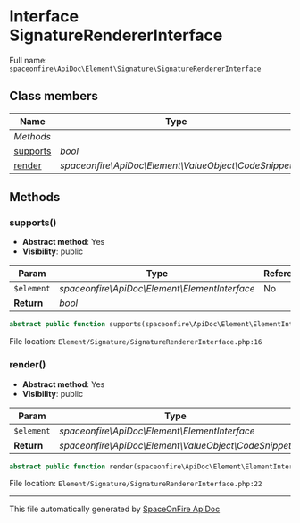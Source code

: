 # Interface SignatureRendererInterface

Full name: `spaceonfire\ApiDoc\Element\Signature\SignatureRendererInterface`

## Class members

| Name                                                                                  | Type                                                 | Summary | Additional                                              |
| ------------------------------------------------------------------------------------- | ---------------------------------------------------- | ------- | ------------------------------------------------------- |
| _Methods_                                                                             |                                                      |         |                                                         |
| [supports](#spaceonfire_apidoc_element_signature_signaturerendererinterface_supports) | _bool_                                               |         | [🇦](# "Abstract element") [📢](# "Visibility: public") |
| [render](#spaceonfire_apidoc_element_signature_signaturerendererinterface_render)     | _spaceonfire\ApiDoc\Element\ValueObject\CodeSnippet_ |         | [🇦](# "Abstract element") [📢](# "Visibility: public") |

## Methods

<a name="spaceonfire_apidoc_element_signature_signaturerendererinterface_supports"></a>

### supports()

-   **Abstract method**: Yes
-   **Visibility**: public

| Param      | Type                                          | Reference | Description |
| ---------- | --------------------------------------------- | --------- | ----------- |
| `$element` | _spaceonfire\ApiDoc\Element\ElementInterface_ | No        |             |
| **Return** | _bool_                                        |           |             |

```php
abstract public function supports(spaceonfire\ApiDoc\Element\ElementInterface $element): bool
```

File location: `Element/Signature/SignatureRendererInterface.php:16`

<a name="spaceonfire_apidoc_element_signature_signaturerendererinterface_render"></a>

### render()

-   **Abstract method**: Yes
-   **Visibility**: public

| Param      | Type                                                 | Reference | Description |
| ---------- | ---------------------------------------------------- | --------- | ----------- |
| `$element` | _spaceonfire\ApiDoc\Element\ElementInterface_        | No        |             |
| **Return** | _spaceonfire\ApiDoc\Element\ValueObject\CodeSnippet_ |           |             |

```php
abstract public function render(spaceonfire\ApiDoc\Element\ElementInterface $element): spaceonfire\ApiDoc\Element\ValueObject\CodeSnippet
```

File location: `Element/Signature/SignatureRendererInterface.php:22`

---

This file automatically generated by [SpaceOnFire ApiDoc](https://github.com/spaceonfire/apidoc)
